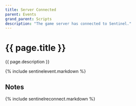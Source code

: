 ```yaml
---
title: Server Connected
parent: Events
grand_parent: Scripts
description: "The game server has connected to Sentinel."
---
```

# {{ page.title }}

{{ page.description }}

{% include sentinelevent.markdown %}

## Notes

{% include sentinelreconnect.markdown %}
